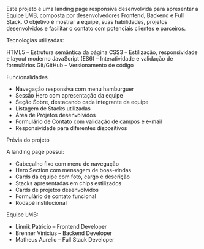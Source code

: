Este projeto é uma landing page responsiva desenvolvida para apresentar a Equipe LMB, composta por desenvolvedores Frontend, Backend e Full Stack. 
O objetivo é mostrar a equipe, suas habilidades, projetos desenvolvidos e facilitar o contato com potenciais clientes e parceiros.

Tecnologias utilizadas:

HTML5 – Estrutura semântica da página
CSS3 – Estilização, responsividade e layout moderno
JavaScript (ES6) – Interatividade e validação de formulários
Git/GitHub – Versionamento de código

Funcionalidades

- Navegação responsiva com menu hamburguer
- Sessão Hero com apresentação da equipe
- Seção Sobre, destacando cada integrante da equipe
- Listagem de Stacks utilizadas
- Área de Projetos desenvolvidos
- Formulário de Contato com validação de campos e e-mail
- Responsividade para diferentes dispositivos

Prévia do projeto

A landing page possui:

- Cabeçalho fixo com menu de navegação
- Hero Section com mensagem de boas-vindas
- Cards da equipe com foto, cargo e descrição
- Stacks apresentadas em chips estilizados
- Cards de projetos desenvolvidos
- Formulário de contato funcional
- Rodapé institucional

Equipe LMB:

- Linnik Patricio – Frontend Developer
- Brenner Vinicius – Backend Developer
- Matheus Aurelio – Full Stack Developer
